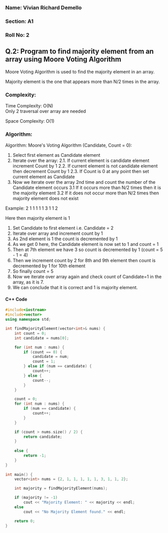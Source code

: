 ### Name: Vivian Richard Demello
### Section: A1
### Roll No: 2


## Q.2: Program to find majority element from an array using Moore Voting Algorithm  

Moore Voting Algorithm is used to find the majority element in an array.

Majority element is the one that appears more than N/2 times in the array.  

### Complexity:
Time Complexity: O(N)  
Only 2 traversal over array are needed  
  
Space Complexity: O(1)  

### Algorithm: 

Algorithm: Moore's Voting Algorithm (Candidate, Count = 0):

1. Select first element as Candidate element
2. Iterate over the array:
	2.1. If current element is candidate element increment Count 			 by 1
	2.2. If current element is not candidate element then 					 decrement Count by 1
	2.3. If Count is 0 at any point then set current element as 		         Candidate
3. Now we iterate over the array 2nd time and count the number of   the Candidate element occurs
	3.1 If it occurs more than N/2 times then it is the majority
	element
	3.2 If it does not occur more than N/2 times then majority
	element does not exist
	

Example: 2 1 1 1 1 1 3 1 1 2

Here then majority element is 1

1. Set Candidate to first element i.e. Candidate = 2
2. Iterate over array and increment count by 1
3. As 2nd element is 1 the count is decremented by 1
4. As we get 0 here, the Candidate element is now set to 1 and count = 1
5. Then at 7th element we have 3 so count is decremented by 1 (count = 5 - 1 = 4)
6. Then we increment count by 2 for 8th and 9th element then count is decremented by 1 for 10th element
7. So finally count = 5
8. Now we iterate over array again and check count of Candidate=1 in the array, as it is 7.
9. We can conclude that it is correct and 1 is majority element.


#### C++ Code

```cpp
#include<iostream>
#include<vector>
using namespace std;

int findMajorityElement(vector<int>& nums) {
    int count = 0;
    int candidate = nums[0];

    for (int num : nums) {
        if (count == 0) {
            candidate = num;
            count = 1;
        } else if (num == candidate) {
            count++;
        } else {
            count--;
        }
    }

    count = 0;
    for (int num : nums) {
        if (num == candidate) {
            count++;
        }
    }

    if (count > nums.size() / 2) {
        return candidate;
    } 
    
    else {
        return -1;
    }
} 
 
int main() {
    vector<int> nums = {2, 1, 1, 1, 1, 1, 3, 1, 1, 2};

    int majority = findMajorityElement(nums);

    if (majority != -1)
        cout << "Majority Element: " << majority << endl;
    else
        cout << "No Majority Element found." << endl;

    return 0;
} 
```